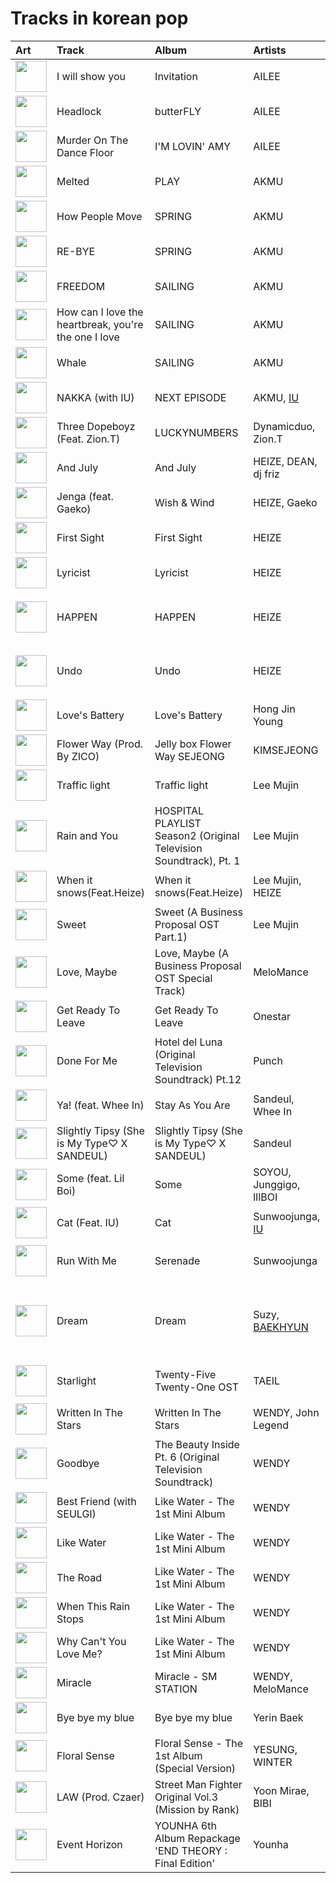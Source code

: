 # Tracks in korean pop

| Art | Track | Album | Artists | Label | 💚 | 🔗 |
|:---|:---|:---|:---|:---|:---|:---|
| <img src="https://i.scdn.co/image/ab67616d0000b273feb430a900d634d1cbc987ad" alt="" width="50" /> | I will show you | Invitation | AILEE | YMC Ent. | 💚 | [🔗](https://open.spotify.com/track/2MYfUH4Zo7gphaxmMVDrie) |
| <img src="https://i.scdn.co/image/ab67616d0000b273bc8e5c838dd8564b5a4f1453" alt="" width="50" /> | Headlock | butterFLY | AILEE | JS MUSIC | 💚 | [🔗](https://open.spotify.com/track/1agNilHBon5TbrGqKiZPi5) |
| <img src="https://i.scdn.co/image/ab67616d0000b273c100bf7d05e3c2b59fa83499" alt="" width="50" /> | Murder On The Dance Floor | I'M LOVIN' AMY | AILEE | 더라이브레이블 | 💚 | [🔗](https://open.spotify.com/track/7ut7SI5v0jHaU8xAxZVFjt) |
| <img src="https://i.scdn.co/image/ab67616d0000b27378551e802bd7b81d7af67dfb" alt="" width="50" /> | Melted | PLAY | AKMU | [YG Entertainment](../labels/yg_entertainment.md) | 💚 | [🔗](https://open.spotify.com/track/2tYPFWrbGbsGKafe5pP64z) |
| <img src="https://i.scdn.co/image/ab67616d0000b273570f746ccc2c75af070da1e0" alt="" width="50" /> | How People Move | SPRING | AKMU | [YG Entertainment](../labels/yg_entertainment.md) | 💚 | [🔗](https://open.spotify.com/track/0c2Yg75sFgD0hWhRq4voAn) |
| <img src="https://i.scdn.co/image/ab67616d0000b273570f746ccc2c75af070da1e0" alt="" width="50" /> | RE-BYE | SPRING | AKMU | [YG Entertainment](../labels/yg_entertainment.md) | 💚 | [🔗](https://open.spotify.com/track/7pz1YzMwDxS9uuwAEp7MLk) |
| <img src="https://i.scdn.co/image/ab67616d0000b273d41cdd1f3e033a0ea1642112" alt="" width="50" /> | FREEDOM | SAILING | AKMU | [YG Entertainment](../labels/yg_entertainment.md) | 💚 | [🔗](https://open.spotify.com/track/3vu2YlsxVFIb8xz8ZBAwiX) |
| <img src="https://i.scdn.co/image/ab67616d0000b273d41cdd1f3e033a0ea1642112" alt="" width="50" /> | How can I love the heartbreak, you're the one I love | SAILING | AKMU | [YG Entertainment](../labels/yg_entertainment.md) | 💚 | [🔗](https://open.spotify.com/track/0hqj5JBnFt1BHEz2UCFwrl) |
| <img src="https://i.scdn.co/image/ab67616d0000b273d41cdd1f3e033a0ea1642112" alt="" width="50" /> | Whale | SAILING | AKMU | [YG Entertainment](../labels/yg_entertainment.md) | 💚 | [🔗](https://open.spotify.com/track/5OJ275pPDWTd2qWX4kbhXj) |
| <img src="https://i.scdn.co/image/ab67616d0000b27355d0265cc488deebe40d79a6" alt="" width="50" /> | NAKKA (with IU) | NEXT EPISODE | AKMU, [IU](../artists/iu.md) | [YG Entertainment](../labels/yg_entertainment.md) | 💚 | [🔗](https://open.spotify.com/track/4t2FIqZJORKZGSKg30SShr) |
| <img src="https://i.scdn.co/image/ab67616d0000b2733d664d05d8acd045fda25608" alt="" width="50" /> | Three Dopeboyz (Feat. Zion.T) | LUCKYNUMBERS | Dynamicduo, Zion.T | [Stone Music Entertainment](../labels/stone_music_entertainment.md) | 💚 | [🔗](https://open.spotify.com/track/74Q5gW006ZD5iIaVYB1EhO) |
| <img src="https://i.scdn.co/image/ab67616d0000b2737f22ff3c2da84dfc06101e23" alt="" width="50" /> | And July | And July | HEIZE, DEAN, dj friz | [Genie Music Corporation](../labels/genie_music_corporation.md) | 💚 | [🔗](https://open.spotify.com/track/0Yz3F0UGDibDe8uU69zmjn) |
| <img src="https://i.scdn.co/image/ab67616d0000b273e5b72a052cd11134380eeb8a" alt="" width="50" /> | Jenga (feat. Gaeko) | Wish & Wind | HEIZE, Gaeko | CJ E&M MUSIC | 💚 | [🔗](https://open.spotify.com/track/1dA1tlzwcJ3YDYsSul1m06) |
| <img src="https://i.scdn.co/image/ab67616d0000b2733d56b95f88f4743d79aa62f4" alt="" width="50" /> | First Sight | First Sight | HEIZE | [Genie Music Corporation](../labels/genie_music_corporation.md) | | [🔗](https://open.spotify.com/track/2g76vE59gdow7ynPQdzuaw) |
| <img src="https://i.scdn.co/image/ab67616d0000b273f259431ac3c0458143ce0d53" alt="" width="50" /> | Lyricist | Lyricist | HEIZE | [Genie Music Corporation](../labels/genie_music_corporation.md) | | [🔗](https://open.spotify.com/track/1eEHOnrNLP46aGKLb1LtMI) |
| <img src="https://i.scdn.co/image/ab67616d0000b273168258bceeef84be1d0c9301" alt="" width="50" /> | HAPPEN | HAPPEN | HEIZE | [Genie Music Corporation](../labels/genie_music_corporation.md), [Stone Music Entertainment](../labels/stone_music_entertainment.md) | 💚 | [🔗](https://open.spotify.com/track/1MtCOuTy3B6fU72LQPvg16) |
| <img src="https://i.scdn.co/image/ab67616d0000b27345c3e1eaeaed3345abae9616" alt="" width="50" /> | Undo | Undo | HEIZE | [Genie Music Corporation](../labels/genie_music_corporation.md), [Stone Music Entertainment](../labels/stone_music_entertainment.md) | 💚 | [🔗](https://open.spotify.com/track/6z1pJ3KUmQagUpMVqL62sa) |
| <img src="https://i.scdn.co/image/ab67616d0000b273d66fa6cfaadb6b634bd1c640" alt="" width="50" /> | Love's Battery | Love's Battery | Hong Jin Young | 코어콘텐츠미디어 | 💚 | [🔗](https://open.spotify.com/track/3ODnfFXZP7hLp2fn2KpGGG) |
| <img src="https://i.scdn.co/image/ab67616d0000b273a6afb253632c318f79697cf2" alt="" width="50" /> | Flower Way (Prod. By ZICO) | Jelly box Flower Way SEJEONG | KIMSEJEONG | JELLYFISH ENTERTAINMENT | | [🔗](https://open.spotify.com/track/1dOD5F2hX5TBtKdQlEseR7) |
| <img src="https://i.scdn.co/image/ab67616d0000b273aae78727e396da9f03032eda" alt="" width="50" /> | Traffic light | Traffic light | Lee Mujin | ShowPLAY ENTERTAINMENT | 💚 | [🔗](https://open.spotify.com/track/03qu1u4hDyepQQi2lNxCka) |
| <img src="https://i.scdn.co/image/ab67616d0000b273cd99a47e4804c82e3812e901" alt="" width="50" /> | Rain and You | HOSPITAL PLAYLIST Season2 (Original Television Soundtrack), Pt. 1 | Lee Mujin | [Genie Music Corporation](../labels/genie_music_corporation.md), [Stone Music Entertainment](../labels/stone_music_entertainment.md) | | [🔗](https://open.spotify.com/track/4ribiWWnI451QMRdOgByIP) |
| <img src="https://i.scdn.co/image/ab67616d0000b273b866ae204041c820a937a0f5" alt="" width="50" /> | When it snows(Feat.Heize) | When it snows(Feat.Heize) | Lee Mujin, HEIZE | ShowPLAY ENTERTAINMENT | 💚 | [🔗](https://open.spotify.com/track/2vA5M8uXee4amGQajyUMFR) |
| <img src="https://i.scdn.co/image/ab67616d0000b2733e68e27ce09208c0ba0133df" alt="" width="50" /> | Sweet | Sweet (A Business Proposal OST Part.1) | Lee Mujin | FLEX M | 💚 | [🔗](https://open.spotify.com/track/5JpftUHeUzx3zWE6rZtki5) |
| <img src="https://i.scdn.co/image/ab67616d0000b27347d4fcf597d9aee2d5a34e8e" alt="" width="50" /> | Love, Maybe | Love, Maybe (A Business Proposal OST Special Track) | MeloMance | FLEX M | 💚 | [🔗](https://open.spotify.com/track/2X45nVBeYzmDlrXji9Av0Q) |
| <img src="https://i.scdn.co/image/ab67616d0000b27381156fba3e07547c62984394" alt="" width="50" /> | Get Ready To Leave | Get Ready To Leave | Onestar | Today's Playlist | | [🔗](https://open.spotify.com/track/2HD4JdEYMkpgeu22IcOSAg) |
| <img src="https://i.scdn.co/image/ab67616d0000b273688707e08ae4799421936329" alt="" width="50" /> | Done For Me | Hotel del Luna (Original Television Soundtrack) Pt.12 | Punch | FNC인베스트먼트 | | [🔗](https://open.spotify.com/track/0UkELJozOEY77LZRjnkP84) |
| <img src="https://i.scdn.co/image/ab67616d0000b2737a8de21bdcbdc7bb597f1637" alt="" width="50" /> | Ya! (feat. Whee In) | Stay As You Are | Sandeul, Whee In | [WM Entertainment](../labels/wm_entertainment.md) | 💚 | [🔗](https://open.spotify.com/track/24HGlde2QMGAigs6bDdEhS) |
| <img src="https://i.scdn.co/image/ab67616d0000b273470483222eb038c3b60e71f6" alt="" width="50" /> | Slightly Tipsy (She is My Type♡ X SANDEUL) | Slightly Tipsy (She is My Type♡ X SANDEUL) | Sandeul | TOON STUDIO | 💚 | [🔗](https://open.spotify.com/track/1xWVYPdaLm909DbFmuPGOR) |
| <img src="https://i.scdn.co/image/ab67616d0000b27361166666e32b86c3e9a7b78b" alt="" width="50" /> | Some (feat. Lil Boi) | Some | SOYOU, Junggigo, lIlBOI | Starship Ent. | 💚 | [🔗](https://open.spotify.com/track/0g1AmSKokPboFrxmG1dxKx) |
| <img src="https://i.scdn.co/image/ab67616d0000b273d8c952b4b7e3d72267edc537" alt="" width="50" /> | Cat (Feat. IU) | Cat | Sunwoojunga, [IU](../artists/iu.md) | Magic Strawberry Sound | 💚 | [🔗](https://open.spotify.com/track/3LAnd3nxfVjYsNG14xuM7x) |
| <img src="https://i.scdn.co/image/ab67616d0000b273a4534c642e6939abd0a1a867" alt="" width="50" /> | Run With Me | Serenade | Sunwoojunga | MAGIC STRAWBERRY SOUND | 💚 | [🔗](https://open.spotify.com/track/1m8b3KFsAiGyjRc90ZfEB9) |
| <img src="https://i.scdn.co/image/ab67616d0000b273112b210accd05345a17a46f0" alt="" width="50" /> | Dream | Dream | Suzy, [BAEKHYUN](../artists/baekhyun.md) | ChoongangICS, MYSTIC ENTERTAINMENT, [JYP Entertainment](../labels/jyp_entertainment.md), [SM Entertainment](../labels/sm_entertainment.md) | 💚 | [🔗](https://open.spotify.com/track/3JBnDOUd18QKjDqSYuOfpm) |
| <img src="https://i.scdn.co/image/ab67616d0000b2735ccb1b40b2081fff238473bb" alt="" width="50" /> | Starlight | Twenty-Five Twenty-One OST | TAEIL | Studio MaumC, Hwa&Dam pictures | 💚 | [🔗](https://open.spotify.com/track/7cIC9v7EfYZl7vFLPkIXTS) |
| <img src="https://i.scdn.co/image/ab67616d0000b27352d0ac4eb2c3fd56c01a01b5" alt="" width="50" /> | Written In The Stars | Written In The Stars | WENDY, John Legend | [SM Entertainment](../labels/sm_entertainment.md) | 💚 | [🔗](https://open.spotify.com/track/6SLMyJPRTh2zCX9SJJHTZQ) |
| <img src="https://i.scdn.co/image/ab67616d0000b27335c12c4ec54ac73462736b66" alt="" width="50" /> | Goodbye | The Beauty Inside Pt. 6 (Original Television Soundtrack) | WENDY | 뮤직앤뉴, 스튜디오앤뉴 | 💚 | [🔗](https://open.spotify.com/track/2ogfEqGNv9LAzkPY6rjfsi) |
| <img src="https://i.scdn.co/image/ab67616d0000b273d8856d19e1f5784ed643d862" alt="" width="50" /> | Best Friend (with SEULGI) | Like Water - The 1st Mini Album | WENDY | [SM Entertainment](../labels/sm_entertainment.md) | 💚 | [🔗](https://open.spotify.com/track/0F9Xy6OTbkqOv94pklkwKu) |
| <img src="https://i.scdn.co/image/ab67616d0000b273d8856d19e1f5784ed643d862" alt="" width="50" /> | Like Water | Like Water - The 1st Mini Album | WENDY | [SM Entertainment](../labels/sm_entertainment.md) | 💚 | [🔗](https://open.spotify.com/track/37LhFxchiyAJVop5JgRZgY) |
| <img src="https://i.scdn.co/image/ab67616d0000b273d8856d19e1f5784ed643d862" alt="" width="50" /> | The Road | Like Water - The 1st Mini Album | WENDY | [SM Entertainment](../labels/sm_entertainment.md) | 💚 | [🔗](https://open.spotify.com/track/7cXJOM8t8pftyFgYp5Sm1N) |
| <img src="https://i.scdn.co/image/ab67616d0000b273d8856d19e1f5784ed643d862" alt="" width="50" /> | When This Rain Stops | Like Water - The 1st Mini Album | WENDY | [SM Entertainment](../labels/sm_entertainment.md) | 💚 | [🔗](https://open.spotify.com/track/6mavVLsxaa4YcPje9qZKcf) |
| <img src="https://i.scdn.co/image/ab67616d0000b273d8856d19e1f5784ed643d862" alt="" width="50" /> | Why Can't You Love Me? | Like Water - The 1st Mini Album | WENDY | [SM Entertainment](../labels/sm_entertainment.md) | 💚 | [🔗](https://open.spotify.com/track/0CyydmXI4QhgUWrZsPOTXA) |
| <img src="https://i.scdn.co/image/ab67616d0000b273ea8b444d9bac4765e069b31b" alt="" width="50" /> | Miracle | Miracle - SM STATION | WENDY, MeloMance | [SM Entertainment](../labels/sm_entertainment.md) | | [🔗](https://open.spotify.com/track/03foRBkthqRkysYT7FxWZV) |
| <img src="https://i.scdn.co/image/ab67616d0000b273b9aea3c24941166131a8c8b8" alt="" width="50" /> | Bye bye my blue | Bye bye my blue | Yerin Baek | [JYP Entertainment](../labels/jyp_entertainment.md) | 💚 | [🔗](https://open.spotify.com/track/1XslqSASDWaMZdjhWa7Jb7) |
| <img src="https://i.scdn.co/image/ab67616d0000b273468abcd06d84049010cd9ef7" alt="" width="50" /> | Floral Sense | Floral Sense - The 1st Album (Special Version) | YESUNG, WINTER | [SM Entertainment](../labels/sm_entertainment.md) | 💚 | [🔗](https://open.spotify.com/track/7kqCeZ0OmIWDXoo6h9GMpw) |
| <img src="https://i.scdn.co/image/ab67616d0000b2735c2efa8ce12c99a92b914e20" alt="" width="50" /> | LAW (Prod. Czaer) | Street Man Fighter Original Vol.3 (Mission by Rank) | Yoon Mirae, BIBI | [Genie Music Corporation](../labels/genie_music_corporation.md) | 💚 | [🔗](https://open.spotify.com/track/0VES0jpNQEdRpD31gYDIMe) |
| <img src="https://i.scdn.co/image/ab67616d0000b2732918f236448bf544586e388a" alt="" width="50" /> | Event Horizon | YOUNHA 6th Album Repackage 'END THEORY : Final Edition' | Younha | C9 Entertainment | 💚 | [🔗](https://open.spotify.com/track/6RBziRcDeiho3iTPdtEeg9) |
